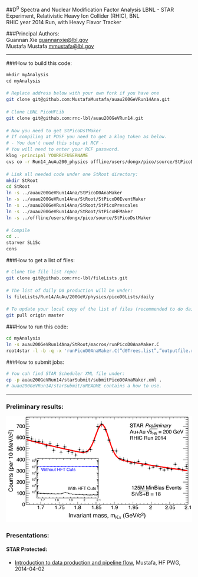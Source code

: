 ##D<sup>0</sup> Spectra and Nuclear Modification Factor Analysis
LBNL - STAR Experiment, Relativistic Heavy Ion Collider (RHIC), BNL  
RHIC year 2014 Run, with Heavy Flavor Tracker
  
###Principal Authors:  
	Guannan Xie [guannanxie@lbl.gov](guannanxie@lbl.gov)  
	Mustafa Mustafa [mmustafa@lbl.gov](mmustafa@lbl.gov)  

- - -
###How to build this code:  
```bash
mkdir myAnalysis
cd myAnalysis

# Replace address below with your own fork if you have one
git clone git@github.com:MustafaMustafa/auau200GeVRun14Ana.git

# Clone LBNL PicoHFLib
git clone git@github.com:rnc-lbl/auau200GeVRun14.git

# Now you need to get StPicoDstMaker
# If compiling at PDSF you need to get a klog token as below.
# - You don't need this step at RCF - 
# You will need to enter your RCF password.
klog -principal YOURRCFUSERNAME
cvs co -r Run14_AuAu200_physics offline/users/dongx/pico/source/StPicoDstMaker

# Link all needed code under one StRoot directory:
mkdir StRoot
cd StRoot
ln -s ../auau200GeVRun14Ana/StPicoD0AnaMaker
ln -s ../auau200GeVRun14Ana/StRoot/StPicoD0EventMaker
ln -s ../auau200GeVRun14Ana/StRoot/StPicoPrescales
ln -s ../auau200GeVRun14Ana/StRoot/StPicoHFMaker
ln -s ../offline/users/dongx/pico/source/StPicoDstMaker

# Compile
cd ..
starver SL15c
cons
```

###How to get a list of files:  
```bash
# Clone the file list repo:
git clone git@github.com:rnc-lbl/fileLists.git

# The list of daily D0 production will be under:
ls fileLists/Run14/AuAu/200GeV/physics/picoD0Lists/daily

# To update your local copy of the list of files (recommended to do daily):
git pull origin master
```

###How to run this code:  
```bash
cd myAnalysis
ln -s auau200GeVRun14Ana/StRoot/macros/runPicoD0AnaMaker.C
root4star -l -b -q -x 'runPicoD0AnaMaker.C(“d0Trees.list”,”outputfile.root”)'
```

###How to submit jobs:
```bash
# You cah find STAR Scheduler XML file under:
cp -p auau200GeVRun14/starSubmit/submitPicoD0AnaMaker.xml .
# auau200GeVRun14/starSubmit/uREADME contains a how to use.
```

- - -
### Preliminary results:
![](PR_D0_official.png)

### Presentations:  
#### STAR Protected:  
- [Introduction to data production and pipeline flow](http://www.star.bnl.gov/protected/heavy/mstftsm/run14/talks/2015-04-02.pdf), Mustafa, HF PWG, 2014-04-02  
